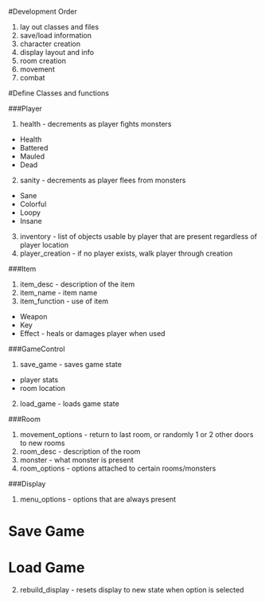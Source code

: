 #Development Order
1. lay out classes and files
2. save/load information
3. character creation
4. display layout and info
5. room creation
6. movement
7. combat


#Define Classes and functions

###Player
1. health - decrements as player fights monsters
  * Health
  * Battered
  * Mauled
  * Dead
2. sanity - decrements as player flees from monsters
  * Sane
  * Colorful
  * Loopy
  * Insane
3. inventory - list of objects usable by player that are present regardless of player location
4. player_creation - if no player exists, walk player through creation 

###Item
1. item_desc - description of the item
2. item_name - item name
3. item_function - use of item
  * Weapon
  * Key
  * Effect - heals or damages player when used

###GameControl
1. save_game - saves game state
  * player stats
  * room location
2. load_game - loads game state

###Room
1. movement_options - return to last room, or randomly 1 or 2 other doors to new rooms
2. room_desc - description of the room
3. monster - what monster is present
4. room_options - options attached to certain rooms/monsters

###Display
1. menu_options - options that are always present
  # Save Game
  # Load Game
2. rebuild_display - resets display to new state when option is selected





